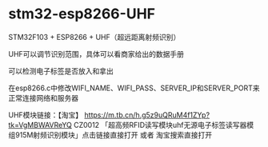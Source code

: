 # stm32-esp8266-UHF

STM32F103 + ESP8266 + UHF（超远距离射频识别）

UHF可以调节识别范围，具体可以看商家给出的数据手册

可以检测电子标签是否放入和拿出

在esp8266.c中修改WIFI_NAME、WIFI_PASS、SERVER_IP和SERVER_PORT来正常连接网络和服务器

UHF模块链接：【淘宝】 https://m.tb.cn/h.g5z9uQRuM4f1ZYp?tk=VgMBWAVReYQ CZ0012 「超高频RFID读写模块uhf无源电子标签读写器模组915M射频识别模块」点击链接直接打开 或者 淘宝搜索直接打开

